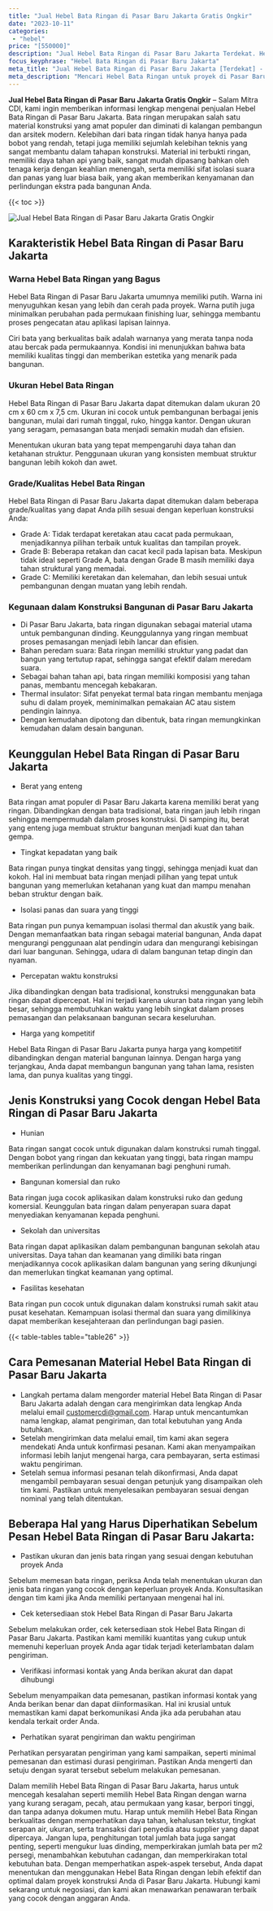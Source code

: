 ```yaml
---
title: "Jual Hebel Bata Ringan di Pasar Baru Jakarta Gratis Ongkir"
date: "2023-10-11"
categories:
 - "hebel"
price: "[550000]"
description: "Jual Hebel Bata Ringan di Pasar Baru Jakarta Terdekat. Hebel Bata Ringan ini sering dipakai dalam proyek pembangunan sebagai material dinding yang tahan lama dan berkualitas. Kontak kami untuk mendapatkan informasi lebih lanjut."
focus_keyphrase: "Hebel Bata Ringan di Pasar Baru Jakarta"
meta_title: "Jual Hebel Bata Ringan di Pasar Baru Jakarta [Terdekat] - CDI"
meta_description: "Mencari Hebel Bata Ringan untuk proyek di Pasar Baru Jakarta? Kami memiliki Hebel Bata Ringan berkualitas untuk material dinding. Raih penawaran terbaik sekarang."
---
```


**Jual Hebel Bata Ringan di Pasar Baru Jakarta Gratis Ongkir** – Salam Mitra CDI, kami ingin memberikan informasi lengkap mengenai penjualan Hebel Bata Ringan di Pasar Baru Jakarta. Bata ringan merupakan salah satu material konstruksi yang amat populer dan diminati di kalangan pembangun dan arsitek modern. Kelebihan dari bata ringan tidak hanya hanya pada bobot yang rendah, tetapi juga memiliki sejumlah kelebihan teknis yang sangat membantu dalam tahapan konstruksi. Material ini terbukti ringan, memiliki daya tahan api yang baik, sangat mudah dipasang bahkan oleh tenaga kerja dengan keahlian menengah, serta memiliki sifat isolasi suara dan panas yang luar biasa baik, yang akan memberikan kenyamanan dan perlindungan ekstra pada bangunan Anda.

{{< toc >}}

![Jual Hebel Bata Ringan di Pasar Baru Jakarta Gratis Ongkir](/images/hebel/hebel-bataringan-29.jpg)

## Karakteristik Hebel Bata Ringan di Pasar Baru Jakarta

### Warna Hebel Bata Ringan yang Bagus

Hebel Bata Ringan di Pasar Baru Jakarta umumnya memiliki putih. Warna ini menyuguhkan kesan yang lebih dan cerah pada proyek. Warna putih juga minimalkan perubahan pada permukaan finishing luar, sehingga membantu proses pengecatan atau aplikasi lapisan lainnya.

Ciri bata yang berkualitas baik adalah warnanya yang merata tanpa noda atau bercak pada permukaannya. Kondisi ini menunjukkan bahwa bata memiliki kualitas tinggi dan memberikan estetika yang menarik pada bangunan.

### Ukuran Hebel Bata Ringan

Hebel Bata Ringan di Pasar Baru Jakarta dapat ditemukan dalam ukuran 20 cm x 60 cm x 7,5 cm. Ukuran ini cocok untuk pembangunan berbagai jenis bangunan, mulai dari rumah tinggal, ruko, hingga kantor. Dengan ukuran yang seragam, pemasangan bata menjadi semakin mudah dan efisien.

Menentukan ukuran bata yang tepat mempengaruhi daya tahan dan ketahanan struktur. Penggunaan ukuran yang konsisten membuat struktur bangunan lebih kokoh dan awet.

### Grade/Kualitas Hebel Bata Ringan

Hebel Bata Ringan di Pasar Baru Jakarta dapat ditemukan dalam beberapa grade/kualitas yang dapat Anda pilih sesuai dengan keperluan konstruksi Anda:

*   Grade A: Tidak terdapat keretakan atau cacat pada permukaan, menjadikannya pilihan terbaik untuk kualitas dan tampilan proyek.
*   Grade B: Beberapa retakan dan cacat kecil pada lapisan bata. Meskipun tidak ideal seperti Grade A, bata dengan Grade B masih memiliki daya tahan struktural yang memadai.
*   Grade C: Memiliki keretakan dan kelemahan, dan lebih sesuai untuk pembangunan dengan muatan yang lebih rendah.

### Kegunaan dalam Konstruksi Bangunan di Pasar Baru Jakarta

*   Di Pasar Baru Jakarta, bata ringan digunakan sebagai material utama untuk pembangunan dinding. Keunggulannya yang ringan membuat proses pemasangan menjadi lebih lancar dan efisien.
*   Bahan peredam suara: Bata ringan memiliki struktur yang padat dan bangun yang tertutup rapat, sehingga sangat efektif dalam meredam suara.
*   Sebagai bahan tahan api, bata ringan memiliki komposisi yang tahan panas, membantu mencegah kebakaran.
*   Thermal insulator: Sifat penyekat termal bata ringan membantu menjaga suhu di dalam proyek, meminimalkan pemakaian AC atau sistem pendingin lainnya.
*   Dengan kemudahan dipotong dan dibentuk, bata ringan memungkinkan kemudahan dalam desain bangunan.

## Keunggulan Hebel Bata Ringan di Pasar Baru Jakarta

*   Berat yang enteng

Bata ringan amat populer di Pasar Baru Jakarta karena memiliki berat yang ringan. Dibandingkan dengan bata tradisional, bata ringan jauh lebih ringan sehingga mempermudah dalam proses konstruksi. Di samping itu, berat yang enteng juga membuat struktur bangunan menjadi kuat dan tahan gempa.
*   Tingkat kepadatan yang baik

Bata ringan punya tingkat densitas yang tinggi, sehingga menjadi kuat dan kokoh. Hal ini membuat bata ringan menjadi pilihan yang tepat untuk bangunan yang memerlukan ketahanan yang kuat dan mampu menahan beban struktur dengan baik.
*   Isolasi panas dan suara yang tinggi

Bata ringan pun punya kemampuan isolasi thermal dan akustik yang baik. Dengan memanfaatkan bata ringan sebagai material bangunan, Anda dapat mengurangi penggunaan alat pendingin udara dan mengurangi kebisingan dari luar bangunan. Sehingga, udara di dalam bangunan tetap dingin dan nyaman.
*   Percepatan waktu konstruksi

Jika dibandingkan dengan bata tradisional, konstruksi menggunakan bata ringan dapat dipercepat. Hal ini terjadi karena ukuran bata ringan yang lebih besar, sehingga membutuhkan waktu yang lebih singkat dalam proses pemasangan dan pelaksanaan bangunan secara keseluruhan.
*   Harga yang kompetitif

Hebel Bata Ringan di Pasar Baru Jakarta punya harga yang kompetitif dibandingkan dengan material bangunan lainnya. Dengan harga yang terjangkau, Anda dapat membangun bangunan yang tahan lama, resisten lama, dan punya kualitas yang tinggi.

## Jenis Konstruksi yang Cocok dengan Hebel Bata Ringan di Pasar Baru Jakarta

*   Hunian

Bata ringan sangat cocok untuk digunakan dalam konstruksi rumah tinggal. Dengan bobot yang ringan dan kekuatan yang tinggi, bata ringan mampu memberikan perlindungan dan kenyamanan bagi penghuni rumah.
*   Bangunan komersial dan ruko

Bata ringan juga cocok aplikasikan dalam konstruksi ruko dan gedung komersial. Keunggulan bata ringan dalam penyerapan suara dapat menyediakan kenyamanan kepada penghuni.
*   Sekolah dan universitas

Bata ringan dapat aplikasikan dalam pembangunan bangunan sekolah atau universitas. Daya tahan dan keamanan yang dimiliki bata ringan menjadikannya cocok aplikasikan dalam bangunan yang sering dikunjungi dan memerlukan tingkat keamanan yang optimal.
*   Fasilitas kesehatan

Bata ringan pun cocok untuk digunakan dalam konstruksi rumah sakit atau pusat kesehatan. Kemampuan isolasi thermal dan suara yang dimilikinya dapat memberikan kesejahteraan dan perlindungan bagi pasien.

{{< table-tables table="table26" >}}

## Cara Pemesanan Material Hebel Bata Ringan di Pasar Baru Jakarta

*   Langkah pertama dalam mengorder material Hebel Bata Ringan di Pasar Baru Jakarta adalah dengan cara mengirimkan data lengkap Anda melalui email customercdi@gmail.com. Harap untuk mencantumkan nama lengkap, alamat pengiriman, dan total kebutuhan yang Anda butuhkan.
*   Setelah mengirimkan data melalui email, tim kami akan segera mendekati Anda untuk konfirmasi pesanan. Kami akan menyampaikan informasi lebih lanjut mengenai harga, cara pembayaran, serta estimasi waktu pengiriman.
*   Setelah semua informasi pesanan telah dikonfirmasi, Anda dapat mengambil pembayaran sesuai dengan petunjuk yang disampaikan oleh tim kami. Pastikan untuk menyelesaikan pembayaran sesuai dengan nominal yang telah ditentukan.

## Beberapa Hal yang Harus Diperhatikan Sebelum Pesan Hebel Bata Ringan di Pasar Baru Jakarta:

*   Pastikan ukuran dan jenis bata ringan yang sesuai dengan kebutuhan proyek Anda

Sebelum memesan bata ringan, periksa Anda telah menentukan ukuran dan jenis bata ringan yang cocok dengan keperluan proyek Anda. Konsultasikan dengan tim kami jika Anda memiliki pertanyaan mengenai hal ini.
*   Cek ketersediaan stok Hebel Bata Ringan di Pasar Baru Jakarta

Sebelum melakukan order, cek ketersediaan stok Hebel Bata Ringan di Pasar Baru Jakarta. Pastikan kami memiliki kuantitas yang cukup untuk memenuhi keperluan proyek Anda agar tidak terjadi keterlambatan dalam pengiriman.
*   Verifikasi informasi kontak yang Anda berikan akurat dan dapat dihubungi

Sebelum menyampaikan data pemesanan, pastikan informasi kontak yang Anda berikan benar dan dapat diinformasikan. Hal ini krusial untuk memastikan kami dapat berkomunikasi Anda jika ada perubahan atau kendala terkait order Anda.
*   Perhatikan syarat pengiriman dan waktu pengiriman

Perhatikan persyaratan pengiriman yang kami sampaikan, seperti minimal pemesanan dan estimasi durasi pengiriman. Pastikan Anda mengerti dan setuju dengan syarat tersebut sebelum melakukan pemesanan.

Dalam memilih Hebel Bata Ringan di Pasar Baru Jakarta, harus untuk mencegah kesalahan seperti memilih Hebel Bata Ringan dengan warna yang kurang seragam, pecah, atau permukaan yang kasar, berpori tinggi, dan tanpa adanya dokumen mutu. Harap untuk memilih Hebel Bata Ringan berkualitas dengan memperhatikan daya tahan, kehalusan tekstur, tingkat serapan air, ukuran, serta transaksi dari penyedia atau supplier yang dapat dipercaya. Jangan lupa, penghitungan total jumlah bata juga sangat penting, seperti mengukur luas dinding, memperkirakan jumlah bata per m2 persegi, menambahkan kebutuhan cadangan, dan memperkirakan total kebutuhan bata. Dengan memperhatikan aspek-aspek tersebut, Anda dapat menentukan dan menggunakan Hebel Bata Ringan dengan lebih efektif dan optimal dalam proyek konstruksi Anda di Pasar Baru Jakarta. Hubungi kami sekarang untuk negosiasi, dan kami akan menawarkan penawaran terbaik yang cocok dengan anggaran Anda.
